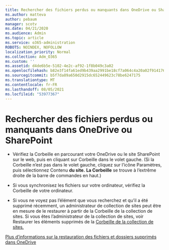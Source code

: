 ```yaml
---
title: Rechercher des fichiers perdus ou manquants dans OneDrive ou SharePoint
ms.author: matteva
author: pebaum
manager: scotv
ms.date: 04/21/2020
ms.audience: Admin
ms.topic: article
ms.service: o365-administration
ROBOTS: NOINDEX, NOFOLLOW
localization_priority: Normal
ms.collection: Adm_O365
ms.custom: ''
ms.assetid: d4de6b5e-5102-4e2c-af92-1f8b049c3a02
ms.openlocfilehash: b82e3f14fa61ed9b439aa2991be18cf7a064c4a20a02f914176b1afe6eb0f83b
ms.sourcegitcommit: b5f7da89a650d2915dc652449623c78be6247175
ms.translationtype: MT
ms.contentlocale: fr-FR
ms.lasthandoff: 08/05/2021
ms.locfileid: "53977367"
---
```

# <a name="find-lost-or-missing-files-in-onedrive-or-sharepoint"></a>Rechercher des fichiers perdus ou manquants dans OneDrive ou SharePoint

- Vérifiez la Corbeille en parcourant votre OneDrive ou le site SharePoint sur le web, puis en cliquant sur Corbeille dans le volet gauche. (Si la Corbeille n’est pas dans le volet gauche, cliquez sur l’icône Paramètres, puis sélectionnez Contenu **du site.** **La Corbeille** se trouve à l’extrême droite de la barre de commandes en haut.) 
    
- Si vous synchronisez les fichiers sur votre ordinateur, vérifiez la Corbeille de votre ordinateur. 
    
- Si vous ne voyez pas l’élément que vous recherchez et qu’il a été supprimé récemment, un administrateur de collection de sites peut être en mesure de le restaurer à partir de la Corbeille de la collection de sites. Si vous êtes l’administrateur de la collection de sites, voir Restaurer les éléments supprimés de la [Corbeille de la collection de sites.](https://support.microsoft.com/office/restore-items-in-the-recycle-bin-that-were-deleted-from-sharepoint-or-teams-6df466b6-55f2-4898-8d6e-c0dff851a0be)
    
[Plus d’informations sur la restauration des fichiers et dossiers supprimés dans OneDrive](https://go.microsoft.com/fwlink/?linkid=872872)
  

